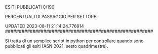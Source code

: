 ESITI PUBBLICATI 0/190 

PERCENTUALI DI PASSAGGIO PER SETTORE:

UPDATED 2023-08-11 21:14:24.776914
###################################################### 

Si tratta di un semplice script in python per controllare quando sono pubblicati gli esiti (ASN 2021, sesto quadrimestre).

